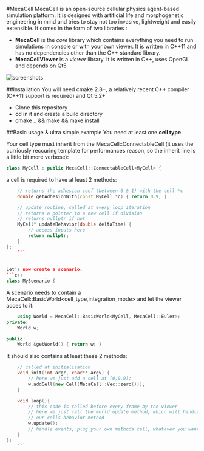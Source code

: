 #MecaCell
MecaCell is an open-source cellular physics agent-based simulation platform. It is designed with artificial life and morphogenetic engineering in mind and tries to stay not too invasive, lightweight and easily extensible.
It comes in the form of two libraries :
- **MecaCell** is the _core_ library which contains everything you need to run simulations in console or with your own viewer. It is written in C++11 and has no dependencies other than the C++ standard library.
- **MecaCellViewer** is a _viewer_ library. It is written in C++, uses OpenGL and depends on Qt5.
  
  
![screenshots](https://github.com/jdisset/MecaCell/blob/screens/githubmecacell.jpg)


##Installation
You will need cmake 2.8+, a relatively recent C++ compiler (C++11 support is required) and Qt 5.2+
- Clone this repository
- cd in it and create a build directory
- cmake .. && make && make install

##Basic usage & ultra simple example
You need at least one **cell type**.
   
Your cell type must inherit from the MecaCell::ConnectableCell (it uses the curriously reccuring template for performances reason, so the inherit line is a little bit more verbose):
```c++
class MyCell : public MecaCell::ConnectableCell<MyCell> {
```
a cell is required to have at least 2 methods:
```c++
	// returns the adhesion coef (between 0 & 1) with the cell *c
	double getAdhesionWith(const MyCell *c) { return 0.9; }
```
```c++
	// update routine, called at every loop iteration
	// returns a pointer to a new cell if division
	// returns nullptr if not
	MyCell* updateBehavior(double deltaTime) {
		// access inputs here
		return nullptr;
	}
};
	```
  
  
Let's now create a scenario:
```c++
class MyScenario {
```
A scenario needs to contain a MecaCell::BasicWorld<cell_type,integration_mode> and let the viewer acces to it:
```c++
	using World = MecaCell::BasicWorld<MyCell, MecaCell::Euler>;
private:
	World w;

public:
	World &getWorld() { return w; }
```

It should also contains at least these 2 methods:
```c++
	// called at initialisation
	void init(int argc, char** argv) {
		// here we just add a cell at (0,0,0);
		w.addCell(new Cell(MecaCell::Vec::zero()));
	}
```
```c++
	void loop(){
		// this code is called before every frame by the viewer
		// here we just call the world update method, which will handle all the physics and call
		// our cells behavior method
		w.update();
		// handle events, plug your own methods call, whatever you want goes in this method...
	}
};
	```







